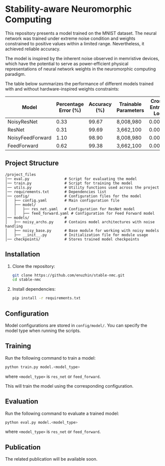 # Stability-aware Neuromorphic Computing

This repository presents a model trained on the MNIST dataset. The neural network was trained under extreme noise condition and weights constrained to positive values within a limited range. Nevertheless, it achieved reliable accuracy.

The model is inspired by the inherent noise observed in memristive devices, which have the potential to serve as power-efficient physical representations of neural network weights in the neuromorphic computing paradigm.

The table below summarizes the performance of different models trained with and without hardware-inspired weights constraints:

| Model             | Percentage Error (%) | Accuracy (%) | Trainable Parameters | Cross-Entropy Loss |
|------------------|----------------------|--------------|----------------------|---------------------|
| NoisyResNet       | 0.33                 | 99.67        | 8,008,980            | 0.00051             |
| ResNet            | 0.31                 | 99.69        | 3,662,100            | 0.00051             |
| NoisyFeedForward  | 1.10                 | 98.90        | 8,008,980            | 0.00054             |
| FeedForward       | 0.62                 | 99.38        | 3,662,100            | 0.00052             |


## Project Structure

```
/project_files
│── eval.py                # Script for evaluating the model
│── train.py               # Script for training the model
│── utils.py               # Utility functions used across the project
│── requirements.txt       # Dependencies list
│── config/                # Configuration files for the model
│   ├── config.yaml        # Main configuration file
│   ├── model/             
│   │   ├── res_net.yaml   # Configuration for ResNet model
│   │   ├── feed_forward.yaml # Configuration for Feed Forward model
│── models/                #
│   ├── noisy_archs.py     # Contains model architectures with noise handling
│   ├── noisy_base.py      # Base module for working with noisy models
│   ├── __init__.py        # Initialization file for module usage
│── checkpoints/           # Stores trained model checkpoints
```

## Installation

1. Clone the repository:
   ```bash
   git clone https://github.com/enuzhin/stable-nmc.git
   cd stable-nmc
   ```

2. Install dependencies:
   ```bash
   pip install -r requirements.txt
   ```

## Configuration

Model configurations are stored in `config/model/`. You can specify the model type when running the scripts.

## Training

Run the following command to train a model:
   ```bash
   python train.py model.<model_type>
   ```
where `<model_type>` is `res_net` or `feed_forward`.

This will train the model using the corresponding configuration.

## Evaluation

Run the following command to evaluate a trained model:
   ```bash
   python eval.py model.<model_type>
   ```
where `<model_type>` is `res_net` or `feed_forward`.

## Publication

The related publication will be available soon.



